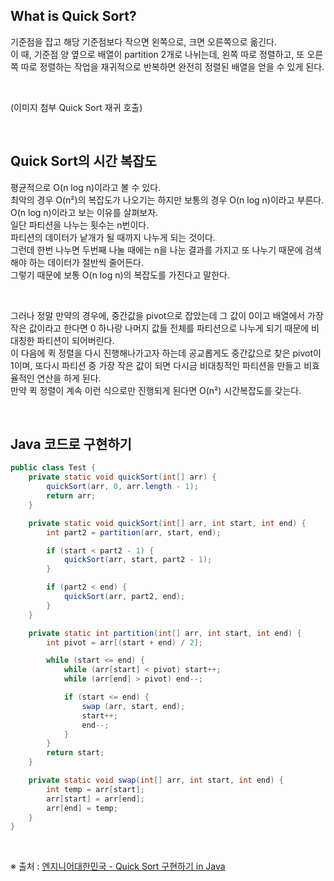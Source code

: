 ## What is Quick Sort?

기준점을 잡고 해당 기준점보다 작으면 왼쪽으로, 크면 오른쪽으로 옮긴다.  
이 때, 기준점 양 옆으로 배열이 partition 2개로 나뉘는데, 왼쪽 따로 정렬하고, 또 오른쪽 따로 정렬하는 작업을 재귀적으로 반복하면 완전히 정렬된 배열을 얻을 수 있게 된다.

</br>

(이미지 첨부 Quick Sort 재귀 호출)

</br>

## Quick Sort의 시간 복잡도

평균적으로 O(n log n)이라고 볼 수 있다.  
최악의 경우 O(n²)의 복잡도가 나오기는 하지만 보통의 경우 O(n log n)이라고 부른다.  
O(n log n)이라고 보는 이유를 살펴보자.  
일단 파티션을 나누는 횟수는 n번이다.  
파티션의 데이터가 낱개가 될 때까지 나누게 되는 것이다.  
그런데 한번 나누면 두번째 나눌 때에는 n을 나눈 결과를 가지고 또 나누기 때문에 검색해야 하는 데이터가 절반씩 줄어든다.  
그렇기 때문에 보통 O(n log n)의 복잡도를 가진다고 말한다.

</br>

그러나 정말 만약의 경우에, 중간값을 pivot으로 잡았는데 그 값이 0이고 배열에서 가장 작은 값이라고 한다면 0 하나랑 나머지 값들 전체를 파티션으로 나누게 되기 때문에 비대칭한 파티션이 되어버린다.  
이 다음에 퀵 정렬을 다시 진행해나가고자 하는데 공교롭게도 중간값으로 찾은 pivot이 1이며, 또다시 파티션 중 가장 작은 값이 되면 다시금 비대칭적인 파티션을 만들고 비효율적인 연산을 하게 된다.  
만약 퀵 정렬이 계속 이런 식으로만 진행되게 된다면 O(n²) 시간복잡도를 갖는다.

</br>

## Java 코드로 구현하기

```java
public class Test {
    private static void quickSort(int[] arr) {
        quickSort(arr, 0, arr.length - 1);
        return arr;
    }

    private static void quickSort(int[] arr, int start, int end) {
        int part2 = partition(arr, start, end);

        if (start < part2 - 1) {
            quickSort(arr, start, part2 - 1);
        }

        if (part2 < end) {
            quickSort(arr, part2, end);
        }
    }

    private static int partition(int[] arr, int start, int end) {
        int pivot = arr[(start + end) / 2];

        while (start <= end) {
            while (arr[start] < pivot) start++;
            while (arr[end] > pivot) end--;

            if (start <= end) {
                swap (arr, start, end);
                start++;
                end--;
            }
        }
        return start;
    }

    private static void swap(int[] arr, int start, int end) {
        int temp = arr[start];
        arr[start] = arr[end];
        arr[end] = temp;
    }
}
```

</br>

※ 출처 : [엔지니어대한민국 - Quick Sort 구현하기 in Java](https://www.youtube.com/watch?v=7BDzle2n47c&ab_channel=%EC%97%94%EC%A7%80%EB%8B%88%EC%96%B4%EB%8C%80%ED%95%9C%EB%AF%BC%EA%B5%AD)
